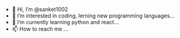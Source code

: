 - 👋 Hi, I’m @sanket1002
- 👀 I’m interested in coding, lerning new programming languages...
- 🌱 I’m currently learning python and react...
- 📫 How to reach me ...

<!---
sanket1002/sanket1002 is a ✨ special ✨ repository because its `README.md` (this file) appears on your GitHub profile.
You can click the Preview link to take a look at your changes.
--->
